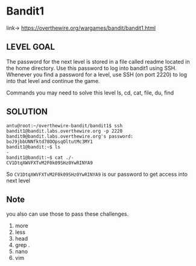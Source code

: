 # Bandit1

link-> https://overthewire.org/wargames/bandit/bandit1.html

## LEVEL GOAL

The password for the next level is stored in a file called readme located in the home directory. Use this password to log into bandit1 using SSH. Whenever you find a password for a level, use SSH (on port 2220) to log into that level and continue the game.

Commands you may need to solve this level
ls, cd, cat, file, du, find

## SOLUTION

```
antu@root:~/overthewire-bandit/bandit1$ ssh bandit1@bandit.labs.overthewire.org -p 2220
bandit0@bandit.labs.overthewire.org's password: boJ9jbbUNNfktd78OOpsqOltutMc3MY1
bandit1@bandit:~$ ls
-
bandit1@bandit:~$ cat ./-
CV1DtqXWVFXTvM2F0k09SHz0YwRINYA9
```  

So `CV1DtqXWVFXTvM2F0k09SHz0YwRINYA9` is our password to get access into next level

## Note
you also can use those to pass these challenges.

1) more 
2) less 
3) head
4) grep .
5) nano
6) vim